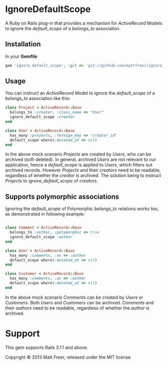 # IgnoreDefaultScope

A Ruby on Rails plug-in that provides a mechanism for *ActiveRecord* Models to ignore the *default_scope* of a *belongs_to* association.

## Installation

In your **Gemfile**

``` ruby
gem 'ignore_default_scope', :git => 'git://github.com/mattfreer/ignore_default_scope.git'
```

## Usage

You can instruct an *ActiveRecord* Model to ignore the *default_scope* of a *belongs_to* association like this:

``` ruby
class Project < ActiveRecord::Base
  belongs_to :creator, :class_name => "User"
  ignore_default_scope :creator
end

class User < ActiveRecord::Base
  has_many :projects, :foreign_key => "creator_id"
  default_scope where(:deleted_at => nil)
end
```

In the above mock scenario *Projects* are created by *Users*, who can be archived (soft-deleted). In general, archived *Users* are not relevant to our application, hence a *default_scope* is applied to *Users*, which filters out archived records. However *Projects* and their *creators* need to be readable, regardless of whether the *creator* is archived. The solution being to instruct *Projects* to *ignore_default_scope* of *creators*.

## Supports polymorphic associations

Ignoring the *default_scope* of Polymorphic *belongs_to* relations works too, as demonstrated in following example:

``` ruby

class Comment < ActiveRecord::Base
  belongs_to :author, :polymorphic => true
  ignore_default_scope :author
end

class User < ActiveRecord::Base
  has_many :comments, :as => :author
  default_scope where(:deleted_at => nil)
end

class Customer < ActiveRecord::Base
  has_many :comments, :as => :author
  default_scope where(:deleted_at => nil)
end
```

In the above mock scenario *Comments* can be created by *Users* or *Customers*. Both *Users* and *Customers* can be archived. *Comments* and their *authors* need to be readable, regardless of whether the *author* is archived.

# Support

This gem supports Rails 3.1.1 and above.

Copyright © 2013 Matt Freer, released under the MIT license

